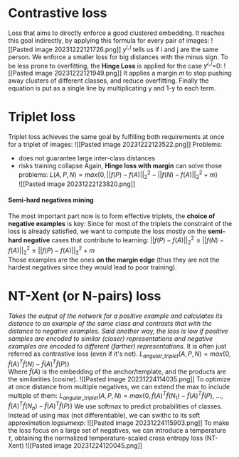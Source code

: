 # Contrastive loss
Loss that aims to directly enforce a good clustered embedding.
It reaches this goal indirectly, by applying this formula for every pair of images:
![[Pasted image 20231222121726.png]]
$y^{i,j}$ tells us if i and j are the same person. We enforce a smaller loss for big distances with the minus sign.
To be less prone to overfitting, the **Hinge Loss** is applied for the case $y^{i,j}$=0:
![[Pasted image 20231222121949.png]]
It applies a margin _m_ to stop pushing away clusters of different classes, and reduce overfitting. Finally the equation is put as a single line by multiplicating y and 1-y to each term.

# Triplet loss       
Triplet loss achieves the same goal by fulfilling both requirements at once for a triplet of images:
![[Pasted image 20231222123522.png]]
Problems: 
- does not guarantee large inter-class distances 
- risks training collapse
Again, **Hinge loss with margin** can solve those problems:
$L(A,P,N)=max  \{0, ||f(P)-f(A)||_{2}^{2}-||f(N)-f(A)||_{2}^{2}+m\}$        
![[Pasted image 20231222123820.png]]
#### Semi-hard negatives mining
The most important part now is to form effective triplets, the **choice of negative examples** is key:
Since for most of the triplets the constraint of the loss is already satisfied, we want to compute the loss mostly on the **semi-hard negative** cases that contribute to learning:
$||f(P)-f(A)||_{2}^{2} \le ||f(N)-f(A)||_{2}^{2} \le ||f(P)-f(A)||_{2}^{2}+m$        
Those examples are the ones **on the margin edge** (thus they are not the hardest negatives since they would lead to poor training).

# NT-Xent  (or N-pairs) loss
_Takes the output of the network for a positive example and calculates its distance to an example of the same class and contrasts that with the distance to negative examples. Said another way, the loss is low if positive samples are encoded to similar (closer) representations and negative examples are encoded to different (farther) representations._
It is often just referred as contrastive loss (even if it's not).
$L_{angular\_triplet}(A,P,N)=max\{0,\tilde f(A)^{T}\tilde f(N) - \tilde f(A)^{T} \tilde f(P)\}$  
Where $\tilde f(A)$ is the embedding of the anchor/template, and the products are the similarities (cosine).
![[Pasted image 20231224114035.png]]
To optimize at once distance from multiple negatives, we can extend the max to include multiple of them: $L_{angular\_triplet}(A,P,N)=max\{0,\tilde f(A)^{T}\tilde f(N_{1}) - \tilde f(A)^{T} \tilde f(P),\ ..., \tilde f(A)^{T}\tilde f(N_{n}) - \tilde f(A)^{T} \tilde f(P) \}$ 
We use softmax to predict probabilities of classes. Instead of using max (not differentiable), we can swithc to its soft approximation _logsumexp_:
![[Pasted image 20231224115903.png]]
To make the loss focus on a large set of negatives, we can introduce a temperature $\tau$, obtaining the normalized temperature-scaled cross entropy loss (NT-Xent)
![[Pasted image 20231224120045.png]]



